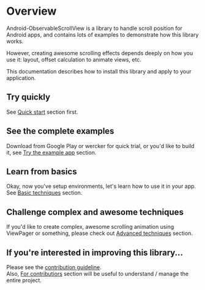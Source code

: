 # Overview

Android-ObservableScrollView is a library to handle scroll position for Android apps, and contains lots of examples to demonstrate how this library works.

However, creating awesome scrolling effects depends deeply on how you use it: layout, offset calculation to animate views, etc.

This documentation describes how to install this library and apply to your application.

## Try quickly

See [Quick start](../docs/quick-start/index.md) section first.

## See the complete examples

Download from Google Play or wercker for quick trial,
or you'd like to build it, see [Try the example app](../docs/example/index.md) section.

## Learn from basics

Okay, now you've setup environments, let's learn how to use it in your app.  
See [Basic techniques](../docs/basic/index.md) section.

## Challenge complex and awesome techniques

If you'd like to create complex, awesome scrolling animation using ViewPager or something,
please check out [Advanced techniques](../docs/advanced/index.md) section.

## If you're interested in improving this library...

Please see the [contribution guideline](../CONTRIBUTING.md).  
Also, [For contributiors](../docs/contributor/index.md) section will be useful to understand / manage the entire project.
